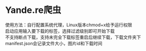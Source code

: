 ﻿# Yande.re爬虫

使用方法：自行配置系统代理，Linux版本chmod+x给予运行权限
<br>启动应用输入要下载的标签，选择过滤级别即可开始下载
<br>不支持断点下载，支持未完全下载标签重启后继续下载，下载文件夹下manifest.json会记录文件大小，图片id和下载时间